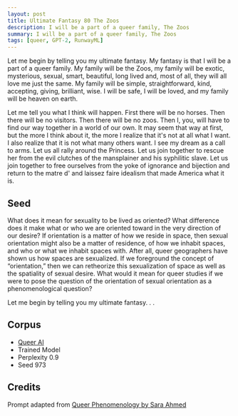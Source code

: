 ```yaml
---
layout: post
title: Ultimate Fantasy 80 The Zoos
description: I will be a part of a queer family, The Zoos
summary: I will be a part of a queer family, The Zoos
tags: [queer, GPT-2, RunwayML]
---
```


Let me begin by telling you my ultimate fantasy. My fantasy is that I will be a part of a queer family. My family will be the Zoos, my family will be exotic, mysterious, sexual, smart, beautiful, long lived and, most of all, they will all love me just the same. My family will be simple, straightforward, kind, accepting, giving, brilliant, wise. I will be safe, I will be loved, and my family will be heaven on earth.

Let me tell you what I think will happen. First there will be no horses. Then there will be no visitors. Then there will be no zoos. Then I, you, will have to find our way together in a world of our own. It may seem that way at first, but the more I think about it, the more I realize that it's not at all what I want. I also realize that it is not what many others want. I see my dream as a call to arms. Let us all rally around the Princess. Let us join together to rescue her from the evil clutches of the mansplainer and his syphilitic slave. Let us join together to free ourselves from the yoke of ignorance and bijection and return to the matre d' and laissez faire idealism that made America what it is.



## Seed

What does it mean for sexuality to be lived as oriented? What difference does it make what or who we are oriented toward in the very direction of our desire? If orientation is a matter of how we reside in space, then sexual orientation might also be a matter of residence, of how we inhabit spaces, and who or what we inhabit spaces with. After all, queer geographers have shown us how spaces are sexualized. If we foreground the concept of “orientation,” then we can retheorize this sexualization of space as well as the spatiality of sexual desire. What would it mean for queer studies if we were to pose the question of the orientation of sexual orientation as a phenomenological question?

Let me begin by telling you my ultimate fantasy. . .

## Corpus

- [Queer AI](/queerai)
- Trained Model
- Perplexity 0.9
- Seed 973

## Credits

Prompt adapted from [Queer Phenomenology by Sara Ahmed](https://www.dukeupress.edu/queer-phenomenology)
